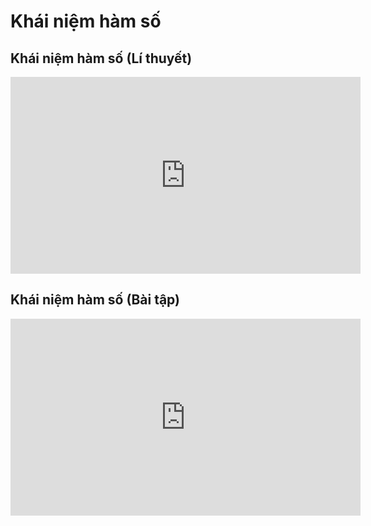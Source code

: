 # Khái niệm hàm số
## Khái niệm hàm số (Lí thuyết)
<iframe width="560" height="315" src="https://www.youtube.com/embed/zSCyL2DfvhU?si=eeuFM0sixXITo2Uq" title="YouTube video player" frameborder="0" allow="accelerometer; autoplay; clipboard-write; encrypted-media; gyroscope; picture-in-picture; web-share" referrerpolicy="strict-origin-when-cross-origin" allowfullscreen></iframe>

## Khái niệm hàm số (Bài tập)
<iframe width="560" height="315" src="https://www.youtube.com/embed/5YN6mpwDTxQ?si=u3kVBtdnTaJRd1i9" title="YouTube video player" frameborder="0" allow="accelerometer; autoplay; clipboard-write; encrypted-media; gyroscope; picture-in-picture; web-share" referrerpolicy="strict-origin-when-cross-origin" allowfullscreen></iframe>

